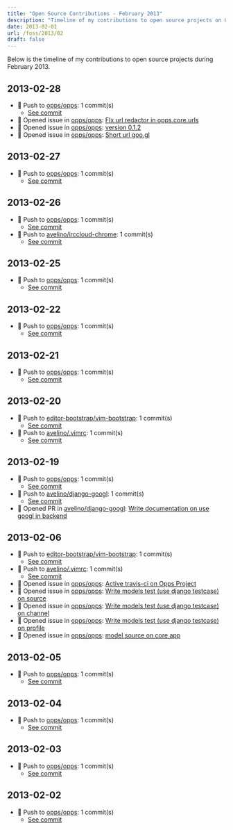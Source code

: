 ```yaml
---
title: "Open Source Contributions - February 2013"
description: "Timeline of my contributions to open source projects on GitHub during February 2013."
date: 2013-02-01
url: /foss/2013/02
draft: false
---
```


Below is the timeline of my contributions to open source projects during February 2013.

## 2013-02-28

- 🔨 Push to [opps/opps](https://github.com/opps/opps): 1 commit(s)
  - [See commit](https://github.com/opps/opps/commits/main/?author=avelino&since=2013-02-28&until=2013-02-28)
- 🐛 Opened issue in [opps/opps](https://github.com/opps/opps): [FIx url redactor in opps.core.urls](https://github.com/opps/opps/issues/15)
- 🐛 Opened issue in [opps/opps](https://github.com/opps/opps): [version 0.1.2](https://github.com/opps/opps/issues/14)
- 🐛 Opened issue in [opps/opps](https://github.com/opps/opps): [Short url goo.gl](https://github.com/opps/opps/issues/13)

## 2013-02-27

- 🔨 Push to [opps/opps](https://github.com/opps/opps): 1 commit(s)
  - [See commit](https://github.com/opps/opps/commits/main/?author=avelino&since=2013-02-27&until=2013-02-27)

## 2013-02-26

- 🔨 Push to [opps/opps](https://github.com/opps/opps): 1 commit(s)
  - [See commit](https://github.com/opps/opps/commits/main/?author=avelino&since=2013-02-26&until=2013-02-26)
- 🔨 Push to [avelino/irccloud-chrome](https://github.com/avelino/irccloud-chrome): 1 commit(s)
  - [See commit](https://github.com/avelino/irccloud-chrome/commits/main/?author=avelino&since=2013-02-26&until=2013-02-26)

## 2013-02-25

- 🔨 Push to [opps/opps](https://github.com/opps/opps): 1 commit(s)
  - [See commit](https://github.com/opps/opps/commits/main/?author=avelino&since=2013-02-25&until=2013-02-25)

## 2013-02-22

- 🔨 Push to [opps/opps](https://github.com/opps/opps): 1 commit(s)
  - [See commit](https://github.com/opps/opps/commits/main/?author=avelino&since=2013-02-22&until=2013-02-22)

## 2013-02-21

- 🔨 Push to [opps/opps](https://github.com/opps/opps): 1 commit(s)
  - [See commit](https://github.com/opps/opps/commits/main/?author=avelino&since=2013-02-21&until=2013-02-21)

## 2013-02-20

- 🔨 Push to [editor-bootstrap/vim-bootstrap](https://github.com/editor-bootstrap/vim-bootstrap): 1 commit(s)
  - [See commit](https://github.com/editor-bootstrap/vim-bootstrap/commits/main/?author=avelino&since=2013-02-20&until=2013-02-20)
- 🔨 Push to [avelino/.vimrc](https://github.com/avelino/.vimrc): 1 commit(s)
  - [See commit](https://github.com/avelino/.vimrc/commits/main/?author=avelino&since=2013-02-20&until=2013-02-20)

## 2013-02-19

- 🔨 Push to [opps/opps](https://github.com/opps/opps): 1 commit(s)
  - [See commit](https://github.com/opps/opps/commits/main/?author=avelino&since=2013-02-19&until=2013-02-19)
- 🔨 Push to [avelino/django-googl](https://github.com/avelino/django-googl): 1 commit(s)
  - [See commit](https://github.com/avelino/django-googl/commits/main/?author=avelino&since=2013-02-19&until=2013-02-19)
- 🔀 Opened PR in [avelino/django-googl](https://github.com/avelino/django-googl): [Write documentation on use googl in backend](https://github.com/avelino/django-googl/pull/1)

## 2013-02-06

- 🔨 Push to [editor-bootstrap/vim-bootstrap](https://github.com/editor-bootstrap/vim-bootstrap): 1 commit(s)
  - [See commit](https://github.com/editor-bootstrap/vim-bootstrap/commits/main/?author=avelino&since=2013-02-06&until=2013-02-06)
- 🔨 Push to [avelino/.vimrc](https://github.com/avelino/.vimrc): 1 commit(s)
  - [See commit](https://github.com/avelino/.vimrc/commits/main/?author=avelino&since=2013-02-06&until=2013-02-06)
- 🐛 Opened issue in [opps/opps](https://github.com/opps/opps): [Active travis-ci on Opps Project](https://github.com/opps/opps/issues/12)
- 🐛 Opened issue in [opps/opps](https://github.com/opps/opps): [Write models test (use django testcase) on source](https://github.com/opps/opps/issues/11)
- 🐛 Opened issue in [opps/opps](https://github.com/opps/opps): [Write models test (use django testcase) on channel](https://github.com/opps/opps/issues/10)
- 🐛 Opened issue in [opps/opps](https://github.com/opps/opps): [Write models test (use django testcase) on profile](https://github.com/opps/opps/issues/9)
- 🐛 Opened issue in [opps/opps](https://github.com/opps/opps): [model source on core app](https://github.com/opps/opps/issues/8)

## 2013-02-05

- 🔨 Push to [opps/opps](https://github.com/opps/opps): 1 commit(s)
  - [See commit](https://github.com/opps/opps/commits/main/?author=avelino&since=2013-02-05&until=2013-02-05)

## 2013-02-04

- 🔨 Push to [opps/opps](https://github.com/opps/opps): 1 commit(s)
  - [See commit](https://github.com/opps/opps/commits/main/?author=avelino&since=2013-02-04&until=2013-02-04)

## 2013-02-03

- 🔨 Push to [opps/opps](https://github.com/opps/opps): 1 commit(s)
  - [See commit](https://github.com/opps/opps/commits/main/?author=avelino&since=2013-02-03&until=2013-02-03)

## 2013-02-02

- 🔨 Push to [opps/opps](https://github.com/opps/opps): 1 commit(s)
  - [See commit](https://github.com/opps/opps/commits/main/?author=avelino&since=2013-02-02&until=2013-02-02)

